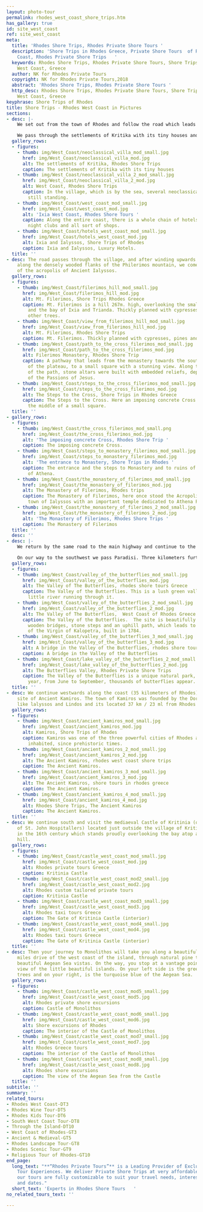 ```yaml
---
layout: photo-tour
permalink: rhodes_west_coast_shore_trips.htm
has_gallery: true
id: site_west_coast
ref: site_west_coast
meta:
  title: 'Rhodes Shore Trips, Rhodes Private Shore Tours '
  description: 'Shore Trips in Rhodes Greece, Private Shore Tours  of Rhodes West
    Coast, Rhodes Private Shore Trips   '
  keywords: Rhodes Shore Trips, Rhodes Private Shore Tours, Shore Trips of Rhodes
    West Coast, Greece
  author: NK for Rhodes Private Tours
  copyright: NK for Rhodes Private Tours,2018
  abstract: 'Rhodes Shore Trips, Rhodes Private Shore Tours '
  http_desc: Rhodes Shore Trips, Rhodes Private Shore Tours, Shore Trips of Rhodes
    West Coast, Greece
keyphrase: Shore Trips of Rhodes
title: Shore Trips - Rhodes West Coast in Pictures
sections:
- desc: |-
    We set out from the town of Rhodes and follow the road which leads to the southwest, parallel to the western coast of the island.

    We pass through the settlements of Kritika with its tiny houses and sun-baked Ixia to arrive at Ialyssos -Trianda, home of the famous ancient boxer Diagoras of Rhodes.
  gallery_rows:
  - figures:
    - thumb: img/West_Coast/neoclassical_villa_mod_small.jpg
      href: img/West_Coast/neoclassical_villa_mod.jpg
      alt: The settlements of Kritika, Rhodes Shore Trips
      caption: The settlements of Kritika with its tiny houses
    - thumb: img/West_Coast/neoclassical_villa_2_mod_small.jpg
      href: img/West_Coast/neoclassical_villa_2_mod.jpg
      alt: West Coast, Rhodes Shore Trips
      caption: In the village, which is by the sea, several neoclassical villas are
        still standing.
    - thumb: img/West_Coast/west_coast_mod_small.jpg
      href: img/West_Coast/west_coast_mod.jpg
      alt: 'Ixia West Coast, Rhodes Shore Tours '
      caption: Along the entire coast, there is a whole chain of hotels, bars, restaurants,
        night clubs and all sort of shops.
    - thumb: img/West_Coast/hotels_west_coast_mod_small.jpg
      href: img/West_Coast/hotels_west_coast_mod.jpg
      alt: Ixia and Ialyssos, Shore Trips of Rhodes
      caption: Ixia and Ialyssos, Luxury Hotels.
  title: ''
- desc: The road passes through the village, and after winding upwards for 5.5 kilometers
    along the densely wooded flanks of the Philerimos mountain, we come to the ruins
    of the acropolis of Ancient Ialyssos.
  gallery_rows:
  - figures:
    - thumb: img/West_Coast/filerimos_hill_mod_small.jpg
      href: img/West_Coast/filerimos_hill_mod.jpg
      alt: Mt. Filerimos, Shore Trips Rhodes Greece
      caption: Mt. Filerimos is a hill 267m. high, overlooking the small town of Ialyssos
        and the bay of Ixia and Trianda. Thickly planned with cypresses, pines and
        other trees.
    - thumb: img/West_Coast/view_from_filerimos_hill_mod_small.jpg
      href: img/West_Coast/view_from_filerimos_hill_mod.jpg
      alt: Mt. Filerimos, Rhodes Shore Trips
      caption: Mt. Filerimos. Thickly planned with cypresses, pines and other trees.
    - thumb: img/West_Coast/path_to_the_cross_filerimos_mod_small.jpg
      href: img/West_Coast/path_to_the_cross_filerimos_mod.jpg
      alt: Filerimos Monastery, Rhodes Shore Trip
      caption: A pathway that leads from the monastery towards the south-western edge
        of the plateau, to a small square with a stunning view. Along the right side
        of the path, stone altars were built with embedded reliefs, depicting scenes
        of the Passions of Jesus.
    - thumb: img/West_Coast/steps_to_the_cross_filerimos_mod_small.jpg
      href: img/West_Coast/steps_to_the_cross_filerimos_mod.jpg
      alt: The Steps to the Cross, Shore Trips in Rhodes Greece
      caption: The Steps to the Cross. Here an imposing concrete Cross standing in
        the middle of a small square.
  title: ''
- gallery_rows:
  - figures:
    - thumb: img/West_Coast/the_cross_filerimos_mod_small.png
      href: img/West_Coast/the_cross_filerimos_mod.jpg
      alt: 'The imposing concrete Cross, Rhodes Shore Trip '
      caption: The imposing concrete Cross.
    - thumb: img/West_Coast/steps_to_monastery_filerimos_mod_small.jpg
      href: img/West_Coast/steps_to_monastery_filerimos_mod.jpg
      alt: 'The entrance to Monastery, Shore Trips in Rhodes '
      caption: The entrance and the steps to Monastery and to ruins of the temple
        of Athena.
    - thumb: img/West_Coast/the_monastery_of_filerimos_mod_small.jpg
      href: img/West_Coast/the_monastery_of_filerimos_mod.jpg
      alt: The Monastery of Filerimos, Rhodes trips
      caption: The Monastery of Filerimos, here once stood the Acropolis of the ancient
        town of Ialyssos with an important temple dedicated to Athena Polias.
    - thumb: img/West_Coast/the_monastery_of_filerimos_2_mod_small.jpg
      href: img/West_Coast/the_monastery_of_filerimos_2_mod.jpg
      alt: 'The Monastery of Filerimos, Rhodes Shore Trips '
      caption: The Monastery of Filerimos
  title: ''
  desc: ''
- desc: |-
    We return by the same road to the main highway and continue to the southwest towards Kremasti [12 kilometers, from the town of Rhodes], a village with ample tourist accommodation, shops, etc...

    On our way to the southwest we pass Paradisi. Three kilometers further on, beyond Paradisi, a road to the left (7 kilometers) comes to the enchanting site of Petaloudes (Butterflies), 26 kilometers from the town of Rhodes.
  gallery_rows:
  - figures:
    - thumb: img/West_Coast/valley_of_the_butterflies_mod_small.jpg
      href: img/West_Coast/valley_of_the_butterflies_mod.jpg
      alt: The Valley of The Butterflies, rhodes shore tours Greece
      caption: The Valley of the Butterflies. This is a lush green valley, with a
        little river running through it.
    - thumb: img/West_Coast/valley_of_the_butterflies_2_mod_small.jpg
      href: img/West_Coast/valley_of_the_butterflies_2_mod.jpg
      alt: The Valley of The Butterflies,  West Coast of Rhodes Greece
      caption: The Valley of the Butterflies.  The site is beautifully arranged, with
        wooden bridges, stone steps and an uphill path, which leads to the Monastery
        of the Virgin of Kalopetra, built in 1784.
    - thumb: img/West_Coast/valley_of_the_butterflies_3_mod_small.jpg
      href: img/West_Coast/valley_of_the_butterflies_3_mod.jpg
      alt: A bridge in the Valley of the Butterflies, rhodes shore tours
      caption: A bridge in the Valley of the Butterflies
    - thumb: img/West_Coast/lake_valley_of_the_butterflies_2_mod_small.jpg
      href: img/West_Coast/lake_valley_of_the_butterflies_2_mod.jpg
      alt: The Butterflies Valley, Rhodes Private Shore Trips
      caption: The Valley of the Butterflies is a unique natural park, where each
        year, from June to September, thousands of butterflies appear.
  title: ''
- desc: We continue westwards along the coast (35 kilometers of Rhodes) to the archeological
    site of Ancient Kamiros. The town of Kamiros was founded by the Dorians, just
    like lalyssos and Lindos and its located 37 km / 23 ml from Rhodes City.
  gallery_rows:
  - figures:
    - thumb: img/West_Coast/ancient_kamiros_mod_small.jpg
      href: img/West_Coast/ancient_kamiros_mod.jpg
      alt: Kamiros, Shore Trips of Rhodes
      caption: Kamiros was one of the three powerful cities of Rhodes and has been
        inhabited, since prehistoric times.
    - thumb: img/West_Coast/ancient_kamiros_2_mod_small.jpg
      href: img/West_Coast/ancient_kamiros_2_mod.jpg
      alt: The Ancient Kamiros, rhodes west coast shore trips
      caption: The Ancient Kamiros.
    - thumb: img/West_Coast/ancient_kamiros_3_mod_small.jpg
      href: img/West_Coast/ancient_kamiros_3_mod.jpg
      alt: The Ancient Kamiros, shore tours in rhodes greece
      caption: The Ancient Kamiros.
    - thumb: img/West_Coast/ancient_kamiros_4_mod_small.jpg
      href: img/West_Coast/ancient_kamiros_4_mod.jpg
      alt: Rhodes Shore Trips, The Ancient Kamiros
      caption: The Ancient Kamiros.
  title: ''
- desc: We continue south and visit the mediaeval Castle of Kritinia (of the Knights
    of St. John Hospitallers) located just outside the village of Kritinia, built
    in the 16th century which stands proudly overlooking the bay atop a pine clad
    hill.
  gallery_rows:
  - figures:
    - thumb: img/West_Coast/castle_west_coast_mod_small.jpg
      href: img/West_Coast/castle_west_coast_mod.jpg
      alt: Rhodes private tours Greece
      caption: Kritinia Castle
    - thumb: img/West_Coast/castle_west_coast_mod2_small.jpg
      href: img/West_Coast/castle_west_coast_mod2.jpg
      alt: Rhodes custom tailored private tours
      caption: Kritinia Castle
    - thumb: img/West_Coast/castle_west_coast_mod3_small.jpg
      href: img/West_Coast/castle_west_coast_mod3.jpg
      alt: Rhodes taxi tours Greece
      caption: The Gate of Kritinia Castle (interior)
    - thumb: img/West_Coast/castle_west_coast_mod4_small.jpg
      href: img/West_Coast/castle_west_coast_mod4.jpg
      alt: Rhodes taxi tours Greece
      caption: The Gate of Kritinia Castle (interior)
  title: ''
- desc: Then your journey to Monolithos will take you along a beautiful, 20 km / 12
    miles drive of the west coast of the island, through natural pine tree woods revealing
    beautiful Aegean Sea vistas. On the way, you stop at a vantage point for a closer
    view of the little beautiful islands. On your left side is the green of the pine
    trees and on your right, is the turquoise blue of the Aegean Sea.
  gallery_rows:
  - figures:
    - thumb: img/West_Coast/castle_west_coast_mod5_small.jpg
      href: img/West_Coast/castle_west_coast_mod5.jpg
      alt: Rhodes private shore excursions
      caption: Castle of Monolithos
    - thumb: img/West_Coast/castle_west_coast_mod6_small.jpg
      href: img/West_Coast/castle_west_coast_mod6.jpg
      alt: Shore excursions of Rhodes
      caption: The interior of the Castle of Monolithos
    - thumb: img/West_Coast/castle_west_coast_mod7_small.jpg
      href: img/West_Coast/castle_west_coast_mod7.jpg
      alt: Rhodes Greece tours
      caption: The interior of the Castle of Monolithos
    - thumb: img/West_Coast/castle_west_coast_mod8_small.jpg
      href: img/West_Coast/castle_west_coast_mod8.jpg
      alt: Rhodes shore excursions
      caption: The view of the Aegean Sea from the Castle
  title: ''
subtitle: ''
summary: ''
related_tours:
- Rhodes West Coast-DT3
- Rhodes Wine Tour-DT5
- Rhodes Kids Tour-DT6
- South West Coast Tour-DT8
- Through the Island-DT10
- West Coast of Rhodes-GT3
- Ancient & Medieval-GT5
- Rhodes Landscape Tour-GT8
- Rhodes Scenic Tour-GT9
- Religious Tour of Rhodes-GT10
end_page:
  long_text: "**“Rhodes Private Tours”** is a Leading Provider of Exclusive and Personalized
    Tour Experiences. We deliver Private Shore Trips at very affordable rates. All
    our tours are fully customizable to suit your travel needs, interests, schedules,
    and dates."
  short_text: 'Experts in Rhodes Shore Tours   '
no_related_tours_text: ''

---
```

